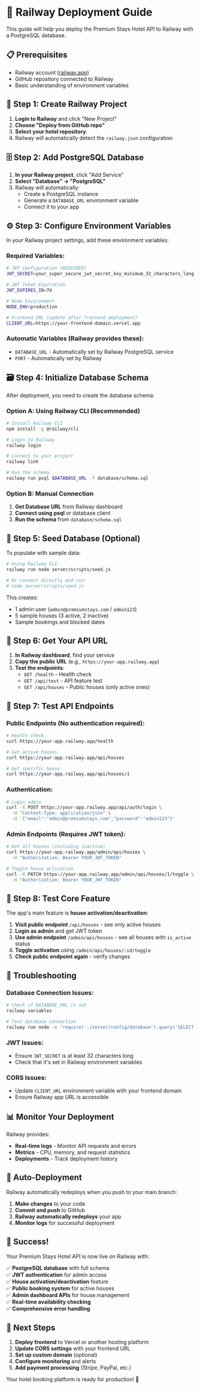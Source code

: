 # 🚂 Railway Deployment Guide

This guide will help you deploy the Premium Stays Hotel API to Railway with a PostgreSQL database.

## 📋 Prerequisites

- Railway account ([railway.app](https://railway.app))
- GitHub repository connected to Railway
- Basic understanding of environment variables

## 🚀 Step 1: Create Railway Project

1. **Login to Railway** and click "New Project"
2. **Choose "Deploy from GitHub repo"**
3. **Select your hotel repository**
4. Railway will automatically detect the `railway.json` configuration

## 🗄️ Step 2: Add PostgreSQL Database

1. **In your Railway project**, click "Add Service"
2. **Select "Database" → "PostgreSQL"**
3. Railway will automatically:
   - Create a PostgreSQL instance
   - Generate a `DATABASE_URL` environment variable
   - Connect it to your app

## ⚙️ Step 3: Configure Environment Variables

In your Railway project settings, add these environment variables:

### Required Variables:
```bash
# JWT Configuration (REQUIRED)
JWT_SECRET=your_super_secure_jwt_secret_key_minimum_32_characters_long

# JWT Token Expiration
JWT_EXPIRES_IN=7d

# Node Environment
NODE_ENV=production

# Frontend URL (update after frontend deployment)
CLIENT_URL=https://your-frontend-domain.vercel.app
```

### Automatic Variables (Railway provides these):
- `DATABASE_URL` - Automatically set by Railway PostgreSQL service
- `PORT` - Automatically set by Railway

## 🗃️ Step 4: Initialize Database Schema

After deployment, you need to create the database schema:

### Option A: Using Railway CLI (Recommended)
```bash
# Install Railway CLI
npm install -g @railway/cli

# Login to Railway
railway login

# Connect to your project
railway link

# Run the schema
railway run psql $DATABASE_URL -f database/schema.sql
```

### Option B: Manual Connection
1. **Get Database URL** from Railway dashboard
2. **Connect using psql** or database client
3. **Run the schema** from `database/schema.sql`

## 🌱 Step 5: Seed Database (Optional)

To populate with sample data:

```bash
# Using Railway CLI
railway run node server/scripts/seed.js

# Or connect directly and run:
# node server/scripts/seed.js
```

This creates:
- 1 admin user (`admin@premiumstays.com` / `admin123`)
- 5 sample houses (3 active, 2 inactive)
- Sample bookings and blocked dates

## 🔗 Step 6: Get Your API URL

1. **In Railway dashboard**, find your service
2. **Copy the public URL** (e.g., `https://your-app.railway.app`)
3. **Test the endpoints**:
   - `GET /health` - Health check
   - `GET /api/test` - API feature test
   - `GET /api/houses` - Public houses (only active ones)

## 🧪 Step 7: Test API Endpoints

### Public Endpoints (No authentication required):
```bash
# Health check
curl https://your-app.railway.app/health

# Get active houses
curl https://your-app.railway.app/api/houses

# Get specific house
curl https://your-app.railway.app/api/houses/1
```

### Authentication:
```bash
# Login admin
curl -X POST https://your-app.railway.app/api/auth/login \
  -H "Content-Type: application/json" \
  -d '{"email":"admin@premiumstays.com","password":"admin123"}'
```

### Admin Endpoints (Requires JWT token):
```bash
# Get all houses (including inactive)
curl https://your-app.railway.app/admin/api/houses \
  -H "Authorization: Bearer YOUR_JWT_TOKEN"

# Toggle house activation
curl -X PATCH https://your-app.railway.app/admin/api/houses/1/toggle \
  -H "Authorization: Bearer YOUR_JWT_TOKEN"
```

## 🎯 Step 8: Test Core Feature

The app's main feature is **house activation/deactivation**:

1. **Visit public endpoint** `/api/houses` - see only active houses
2. **Login as admin** and get JWT token
3. **Use admin endpoint** `/admin/api/houses` - see all houses with `is_active` status
4. **Toggle activation** using `/admin/api/houses/:id/toggle`
5. **Check public endpoint again** - verify changes

## 🚨 Troubleshooting

### Database Connection Issues:
```bash
# Check if DATABASE_URL is set
railway variables

# Test database connection
railway run node -e "require('./server/config/database').query('SELECT NOW()')"
```

### JWT Issues:
- Ensure `JWT_SECRET` is at least 32 characters long
- Check that it's set in Railway environment variables

### CORS Issues:
- Update `CLIENT_URL` environment variable with your frontend domain
- Ensure Railway app URL is accessible

## 📊 Monitor Your Deployment

Railway provides:
- **Real-time logs** - Monitor API requests and errors
- **Metrics** - CPU, memory, and request statistics
- **Deployments** - Track deployment history

## 🔄 Auto-Deployment

Railway automatically redeploys when you push to your main branch:

1. **Make changes** to your code
2. **Commit and push** to GitHub
3. **Railway automatically redeploys** your app
4. **Monitor logs** for successful deployment

## 🎉 Success!

Your Premium Stays Hotel API is now live on Railway with:

✅ **PostgreSQL database** with full schema  
✅ **JWT authentication** for admin access  
✅ **House activation/deactivation** feature  
✅ **Public booking system** for active houses  
✅ **Admin dashboard APIs** for house management  
✅ **Real-time availability checking**  
✅ **Comprehensive error handling**  

## 🔗 Next Steps

1. **Deploy frontend** to Vercel or another hosting platform
2. **Update CORS settings** with your frontend URL
3. **Set up custom domain** (optional)
4. **Configure monitoring** and alerts
5. **Add payment processing** (Stripe, PayPal, etc.)

Your hotel booking platform is ready for production! 🏨
